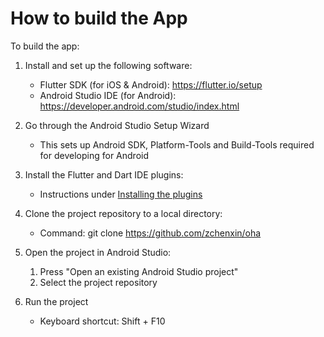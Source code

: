 # How to build the App

To build the app:

1. Install and set up the following software:
    - Flutter SDK (for iOS & Android): https://flutter.io/setup
    - Android Studio IDE (for Android): https://developer.android.com/studio/index.html

2. Go through the Android Studio Setup Wizard
	- This sets up Android SDK, Platform-Tools and Build-Tools required for developing for Android

3. Install the Flutter and Dart IDE plugins:
    - Instructions under [Installing the plugins](https://flutter.io/ide-setup)

4. Clone the project repository to a local directory:
    - Command: git clone https://github.com/zchenxin/oha

5. Open the project in Android Studio:
    1. Press "Open an existing Android Studio project"
    2. Select the project repository

6. Run the project
	- Keyboard shortcut: Shift + F10